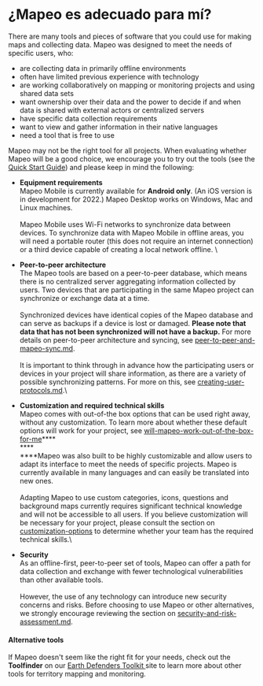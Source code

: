 # ¿Mapeo es adecuado para mí?

There are many tools and pieces of software that you could use for making maps and collecting data. Mapeo was designed to meet the needs of specific users, who:

* are collecting data in primarily offline environments
* often have limited previous experience with technology
* are working collaboratively on mapping or monitoring projects and using shared data sets
* want ownership over their data and the power to decide if and when data is shared with external actors or centralized servers
* have specific data collection requirements
* want to view and gather information in their native languages
* need a tool that is free to use

Mapeo may not be the right tool for all projects. When evaluating whether Mapeo will be a good choice, we encourage you to try out the tools (see the [Quick Start Guide](../guia-de-inicio-rapido/getting-started.md)) and please keep in mind the following:&#x20;

* **Equipment requirements**\
  Mapeo Mobile is currently available for **Android only**. (An iOS version is in development for 2022.) Mapeo Desktop works on Windows, Mac and Linux machines.\
  \
  Mapeo Mobile uses Wi-Fi networks to synchronize data between devices. To synchronize data with Mapeo Mobile in offline areas, you will need a portable router (this does not require an internet connection) or a third device capable of creating a local network offline. \

* **Peer-to-peer architecture**\
  The Mapeo tools are based on a peer-to-peer database, which means there is no centralized server aggregating information collected by users. Two devices that are participating in the same Mapeo project can synchronize or exchange data at a time.\
  \
  Synchronized devices have identical copies of the Mapeo database and can serve as backups if a device is lost or damaged. **Please note that data that has not been synchronized will not have a backup.**  For more details on peer-to-peer architecture and syncing, see [peer-to-peer-and-mapeo-sync.md](about-mapeo/peer-to-peer-and-mapeo-sync.md "mention").\
  \
  It is important to think through in advance how the participating users or devices in  your project will share information, as there are a variety of possible synchronizing patterns. For more on this, see [creating-user-protocols.md](../guia-de-referencia-completa/essentials-for-a-successful-mapeo-project/creating-user-protocols.md "mention").\

* **Customization and required technical skills**\
  Mapeo comes with out-of-the box options that can be used right away, without any customization. To learn more about whether these default options will work for your project, see [will-mapeo-work-out-of-the-box-for-me](../guia-de-referencia-completa/will-mapeo-work-out-of-the-box-for-me/ "mention")****\
  ****\
  ****Mapeo was also built to be highly customizable and allow users to adapt its interface to meet the needs of specific projects. Mapeo is currently available in many languages and can easily be translated into new ones.\
  \
  Adapting Mapeo to use custom categories, icons, questions and background maps currently requires significant technical knowledge and will not be accessible to all users. If you believe customization will be necessary for your project, please consult the section on [customization-options](../guia-de-referencia-completa/customization-options/ "mention") to determine whether your team has the required technical skills.\

* **Security**\
  As an offline-first, peer-to-peer set of tools, Mapeo can offer a path for data collection and exchange with fewer technological vulnerabilities than other available tools.\
  \
  However, the use of any technology can introduce new security concerns and risks. Before choosing to use Mapeo or other alternatives, we strongly encourage reviewing the section on [security-and-risk-assessment.md](../guia-de-referencia-completa/essentials-for-a-successful-mapeo-project/security-and-risk-assessment.md "mention").

#### Alternative tools

If Mapeo doesn't seem like the right fit for your needs, check out the **Toolfinder** on our [Earth Defenders Toolkit ](https://www.earthdefenderstoolkit.com/toolfinder/)site to learn more about other tools for territory mapping and monitoring.
